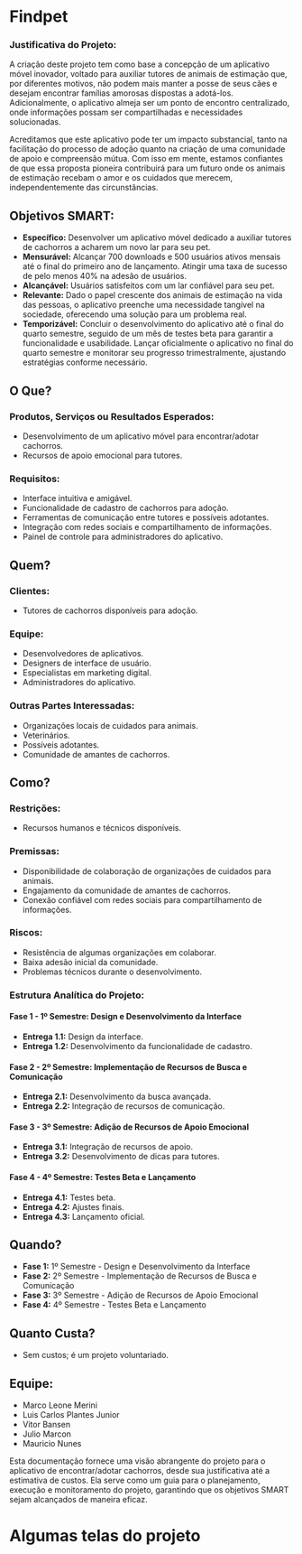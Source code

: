 # Findpet

### Justificativa do Projeto:

A criação deste projeto tem como base a concepção de um aplicativo móvel inovador, voltado para auxiliar tutores de animais de estimação que, por diferentes motivos, não podem mais manter a posse de seus cães e desejam encontrar famílias amorosas dispostas a adotá-los. Adicionalmente, o aplicativo almeja ser um ponto de encontro centralizado, onde informações possam ser compartilhadas e necessidades solucionadas.

Acreditamos que este aplicativo pode ter um impacto substancial, tanto na facilitação do processo de adoção quanto na criação de uma comunidade de apoio e compreensão mútua. Com isso em mente, estamos confiantes de que essa proposta pioneira contribuirá para um futuro onde os animais de estimação recebam o amor e os cuidados que merecem, independentemente das circunstâncias.

## Objetivos SMART:

- **Específico:** Desenvolver um aplicativo móvel dedicado a auxiliar tutores de cachorros a acharem um novo lar para seu pet.
- **Mensurável:** Alcançar 700 downloads e 500 usuários ativos mensais até o final do primeiro ano de lançamento. Atingir uma taxa de sucesso de pelo menos 40% na adesão de usuários.
- **Alcançável:** Usuários satisfeitos com um lar confiável para seu pet.
- **Relevante:** Dado o papel crescente dos animais de estimação na vida das pessoas, o aplicativo preenche uma necessidade tangível na sociedade, oferecendo uma solução para um problema real.
- **Temporizável:** Concluir o desenvolvimento do aplicativo até o final do quarto semestre, seguido de um mês de testes beta para garantir a funcionalidade e usabilidade. Lançar oficialmente o aplicativo no final do quarto semestre e monitorar seu progresso trimestralmente, ajustando estratégias conforme necessário.

## O Que?

### Produtos, Serviços ou Resultados Esperados:

- Desenvolvimento de um aplicativo móvel para encontrar/adotar cachorros.
- Recursos de apoio emocional para tutores.

### Requisitos:

- Interface intuitiva e amigável.
- Funcionalidade de cadastro de cachorros para adoção.
- Ferramentas de comunicação entre tutores e possíveis adotantes.
- Integração com redes sociais e compartilhamento de informações.
- Painel de controle para administradores do aplicativo.

## Quem?

### Clientes:

- Tutores de cachorros disponíveis para adoção.

### Equipe:

- Desenvolvedores de aplicativos.
- Designers de interface de usuário.
- Especialistas em marketing digital.
- Administradores do aplicativo.

### Outras Partes Interessadas:

- Organizações locais de cuidados para animais.
- Veterinários.
- Possíveis adotantes.
- Comunidade de amantes de cachorros.

## Como?

### Restrições:

- Recursos humanos e técnicos disponíveis.

### Premissas:

- Disponibilidade de colaboração de organizações de cuidados para animais.
- Engajamento da comunidade de amantes de cachorros.
- Conexão confiável com redes sociais para compartilhamento de informações.

### Riscos:

- Resistência de algumas organizações em colaborar.
- Baixa adesão inicial da comunidade.
- Problemas técnicos durante o desenvolvimento.

### Estrutura Analítica do Projeto:

#### Fase 1 - 1º Semestre: Design e Desenvolvimento da Interface

- **Entrega 1.1:** Design da interface.
- **Entrega 1.2:** Desenvolvimento da funcionalidade de cadastro.

#### Fase 2 - 2º Semestre: Implementação de Recursos de Busca e Comunicação

- **Entrega 2.1:** Desenvolvimento da busca avançada.
- **Entrega 2.2:** Integração de recursos de comunicação.

#### Fase 3 - 3º Semestre: Adição de Recursos de Apoio Emocional

- **Entrega 3.1:** Integração de recursos de apoio.
- **Entrega 3.2:** Desenvolvimento de dicas para tutores.

#### Fase 4 - 4º Semestre: Testes Beta e Lançamento

- **Entrega 4.1:** Testes beta.
- **Entrega 4.2:** Ajustes finais.
- **Entrega 4.3:** Lançamento oficial.

## Quando?

- **Fase 1:** 1º Semestre - Design e Desenvolvimento da Interface
- **Fase 2:** 2º Semestre - Implementação de Recursos de Busca e Comunicação
- **Fase 3:** 3º Semestre - Adição de Recursos de Apoio Emocional
- **Fase 4:** 4º Semestre - Testes Beta e Lançamento

## Quanto Custa?

- Sem custos; é um projeto voluntariado.

## Equipe:

- Marco Leone Merini
- Luis Carlos Plantes Junior
- Vitor Bansen
- Julio Marcon
- Mauricio Nunes

Esta documentação fornece uma visão abrangente do projeto para o aplicativo de encontrar/adotar cachorros, desde sua justificativa até a estimativa de custos. Ela serve como um guia para o planejamento, execução e monitoramento do projeto, garantindo que os objetivos SMART sejam alcançados de maneira eficaz.


# Algumas telas do projeto
